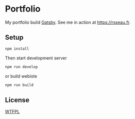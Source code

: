 # Portfolio

My portfolio build [Gatsby](https://www.gatsbyjs.com/). See me in action at <https://rsseau.fr>.

## Setup

~~~sh
npm install
~~~

Then start development server

~~~sh
npm run develop
~~~

or build webiste

~~~sh
npm run build
~~~


## License

[WTFPL](http://www.wtfpl.net/)
